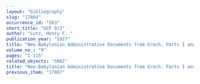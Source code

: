 ```yaml
---
layout: "bibliography"
slug: "17884"
occurrence_id: "263"
short_title: "UCP 9/2"
author: "Lutz, Henry F. "
publication_year: "1927"
title: "Neo-Babylonian Administrative Documents from Erech. Parts I and II"
volume_no_: "9"
pages: "1-115"
related_objects: "5962"
title: "Neo-Babylonian Administrative Documents from Erech. Parts I and II"
previous_item: "17887"
---
```

